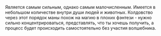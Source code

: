 Является самым сильным, однако самым малочисленным. Имеется в небольшом количестве внутри души людей и животных. Колдовство через этот порядок маны похож на магию в плохих фэнтези - нужно сильно концентрироваться, представлять, что ты хочешь получить, а процесс будет происходить самостоятельно без участия волшебника.